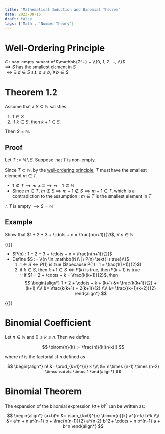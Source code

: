 ```yaml
---
title: 'Mathematical Induction and Binomial Theorem'
date: 2023-08-15
draft: false
tags: ['Math', 'Number Theory']
---
```


# Well-Ordering Principle

$S$ : non-empty subset of $\mathbb{Z^+} = \\{0, 1, 2, ..., \\}$   
$\implies$ $S$ has the smallest element in $S$   
$\iff \exists\ a \in S$ s.t. $a \leq b$, $\forall\ b \in S$

# Theorem 1.2

Assume that a $S \subseteq \mathbb{N}$ satisfies

1. $1 \in S$
2. If $k \in S$, then $k+1 \in S$.

Then $S = \mathbb{N}$.

## Proof

Let $T := \mathbb{N} \setminus S$. Suppose that $T$ is non-empty.

Since $T \subset \mathbb{N}$, by the [well-ordering principle](#well-ordering-principle), $T$ must have the smallest element $m \in T$.

- $1 \notin T \implies m \geq 2 \implies m-1 \in \mathbb{N}$
- Since $m \in T$, $m \notin S \implies m-1 \notin S \implies m-1 \in T$, which is a   
  contradiction to the assumption : $m \in T$ is the smallest element in $T$

$\therefore$ $T$ is empty $\implies S = \mathbb{N}$

## Example

Show that $1 + 2 + 3 + \cdots + n = \frac{n(n+1)}{2}$, $\forall\ n \in \mathbb{N}$

{{<collapse summary="Solution">}}

- $P(n) : 1 + 2 + 3 + \cdots + n = \frac{n(n+1)}{2}$
- Define $S := \\{n \in \mathbb{N}\ |\ P(n) \text{ is true}\\}$
   1. $1 \in S \iff P(1)$ is true ($\because P(1) : 1 = \frac{1(1+1)}{2}$)
   2. if $k \in S$, then $k+1 \in S \iff P(k)$ is true, then $P(k+1)$ is true   
      $\because$ if $1 + 2 + \cdots + k = \frac{k(k+1)}{2}$, then   
      $$
      \begin{align*}
      1 + 2 + \cdots + k + (k+1) &= \frac{k(k+1)}{2} + (k+1) \\\\
                                 &= \frac{k(k+1) + 2(k+1)}{2} \\\\
                                 &= \frac{(k+1)(k+2)}{2}
      \end{align*}
      $$

{{</collapse>}}

# Binomial Coefficient

Let $n \in \mathbb{N}$ and $0 \leq k \leq n$. Then we define

$$
\binom{n}{k} := \frac{n!}{k!(n-k)!}
$$

where $n!$ is the factorial of $n$ defined as

$$
\begin{align*}
n! &= \prod_{k=1}^{n} k \\\\
   &= n \times (n-1) \times (n-2) \times \cdots \times 1
\end{align*}
$$

# Binomial Theorem

The expansion of the binomial expression $(a+b)^n$ can be written as:

$$
\begin{align*}
(a+b)^n &= \sum_{k=0}^{n} \binom{n}{k} a^{n-k} b^k \\\\
&= a^n + n a^{n-1} b + \frac{n(n-1)}{2} a^{n-2} b^2 + \cdots + n b^{n-1} a + b^n
\end{align*}
$$
